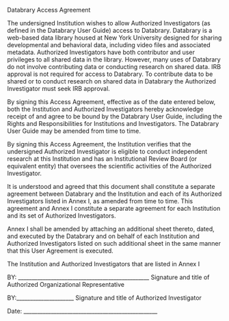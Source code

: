 Databrary Access AgreementThe undersigned Institution wishes to allow Authorized Investigators (as defined in the Databrary User Guide) access to Databrary. Databrary is a web-based data library housed at New York University designed for sharing developmental and behavioral data, including video files and associated metadata. Authorized Investigators have both contributor and user privileges to all shared data in the library. However, many uses of Databrary do not involve contributing data or conducting research on shared data. IRB approval is not required for access to Databrary.To contribute data to be shared or to conduct research on shared data in Databrary the Authorized Investigator must seek IRB approval.By signing this Access Agreement, effective as of the date entered below, both the Institution and Authorized Investigators hereby acknowledge receipt of and agree to be bound by the Databrary User Guide, including the Rights and Responsibilities for Institutions and Investigators. The Databrary User Guide may be amended from time to time.By signing this Access Agreement, the Institution verifies that the undersigned Authorized Investigator is eligible to conduct independent research at this Institution and has an Institutional Review Board (or equivalent entity) that oversees the scientific activities of the Authorized Investigator. It is understood and agreed that this document shall constitute a separate agreement between Databrary and the Institution and each of its Authorized Investigators listed in Annex I, as amended from time to time.This agreement and Annex I constitute a separate agreement for each Institution and its set of Authorized Investigators. Annex I shall be amended by attaching an additional sheet thereto, dated, and executed by the Databrary and on behalf of each Institution and Authorized Investigators listed on such additional sheet in the same manner that this User Agreement is executed. The Institution and Authorized Investigators that are listed in Annex I BY:  ________________________________________________Signature and title of Authorized Organizational Representative BY:_____________________Signature and title of Authorized InvestigatorDate: _________________________________________________